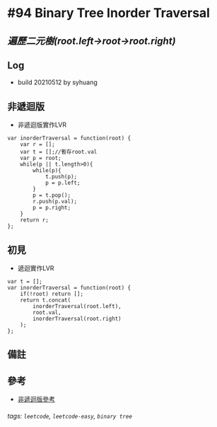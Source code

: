 # \#94 Binary Tree Inorder Traversal
## *遍歷二元樹(root.left->root->root.right)*
## Log
 - build 20210512 by syhuang

## 非遞迴版
 - 非遞迴版實作LVR
```javascript=
var inorderTraversal = function(root) {
    var r = [];
    var t = [];//暫存root.val
    var p = root;
    while(p || t.length>0){
        while(p){
            t.push(p);
            p = p.left;
        }
        p = t.pop();
        r.push(p.val);
        p = p.right;
    }
    return r;
};
```
## 初見
 - 遞迴實作LVR
```javascript=
var t = [];
var inorderTraversal = function(root) {
    if(!root) return [];
    return t.concat(
        inorderTraversal(root.left),
        root.val,
        inorderTraversal(root.right)
    );
};
```
## 備註
## 參考
 - [非遞迴版參考](https://leetcode.com/problems/binary-tree-inorder-traversal/discuss/31213/Iterative-solution-in-Java-simple-and-readable)
###### tags: `leetcode`, `leetcode-easy`, `binary tree`